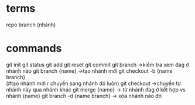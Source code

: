# terms

repo
branch (nhánh)


# commands

git init
git status
git add 
git reset
git commit
git branch    ->kiểm tra xem đag ở nhánh nào
git branch {name}   ->tạo nhánh mới
git checkout -b {name branch}  
(#tạo nhánh mới r chuyển sang nhánh đó luôn)
git checkout     ->chuyển từ nhánh này qua nhánh khác
git merge {name}   -> từ nhánh đag ở kết hợp vs nhánh {name}
git branch -d {name branch}   -> xóa nhánh nào đó
